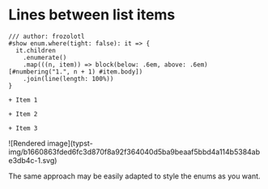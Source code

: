 #  Lines between list items

    
    
    /// author: frozolotl
    #show enum.where(tight: false): it => {
      it.children
        .enumerate()
        .map(((n, item)) => block(below: .6em, above: .6em)[#numbering("1.", n + 1) #item.body])
        .join(line(length: 100%))
    }
    
    + Item 1
    
    + Item 2
    
    + Item 3

![Rendered image](typst-
img/b1660863fded6fc3d870f8a92f364040d5ba9beaaf5bbd4a114b5384abe3db4c-1.svg)

The same approach may be easily adapted to style the enums as you want.

